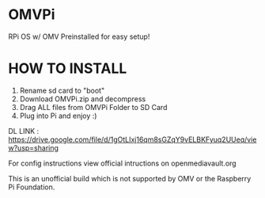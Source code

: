# OMVPi
RPi OS w/ OMV Preinstalled for easy setup!

# HOW TO INSTALL

1. Rename sd card to "boot"
2. Download OMVPi.zip and decompress
3. Drag ALL files from OMVPi Folder to SD Card
4. Plug into Pi and enjoy :)

DL LINK : https://drive.google.com/file/d/1gOtLIxj16qm8sGZqY9vELBKFyuq2UUeq/view?usp=sharing

For config instructions view official intructions on openmediavault.org

This is an unofficial build which is not supported by OMV or the Raspberry Pi Foundation.
